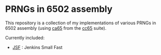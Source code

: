 # PRNGs in 6502 assembly

This repository is a collection of my implementations of various PRNGs
in 6502 assembly (using [ca65][] from the [cc65][] suite).

[ca65]: https://cc65.github.io/doc/ca65.html
[cc65]: https://cc65.github.io/

Currently included:

- [JSF](/jsf/) : Jenkins Small Fast
